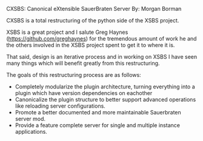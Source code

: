 CXSBS: Canonical eXtensible SauerBraten Server
By: Morgan Borman

CXSBS is a total restructuring of the python side of the XSBS project.

XSBS is a great project and I salute Greg Haynes (https://github.com/greghaynes) for the tremendous amount of work he and the others involved in the XSBS project spent to get it to where it is.

That said, design is an iterative process and in working on XSBS I have seen many things which will benefit greatly from this restructuring.

The goals of this restructuring process are as follows:
* Completely modularize the plugin architecture, turning everything into a plugin which have version dependencies on eachother
* Canonicalize the plugin structure to better support advanced operations like reloading server configurations.
* Promote a better documented and more maintainable Sauerbraten server mod.
* Provide a feature complete server for single and multiple instance applications.